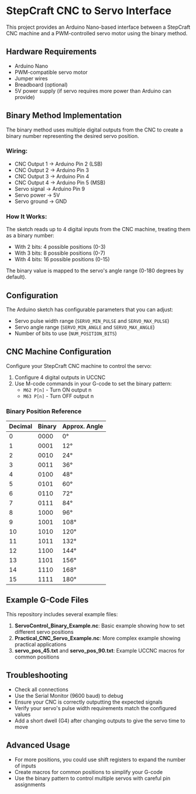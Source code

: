 # StepCraft CNC to Servo Interface

This project provides an Arduino Nano-based interface between a StepCraft CNC machine and a PWM-controlled servo motor using the binary method.

## Hardware Requirements

- Arduino Nano
- PWM-compatible servo motor
- Jumper wires
- Breadboard (optional)
- 5V power supply (if servo requires more power than Arduino can provide)

## Binary Method Implementation

The binary method uses multiple digital outputs from the CNC to create a binary number representing the desired servo position.

### Wiring:
- CNC Output 1 → Arduino Pin 2 (LSB)
- CNC Output 2 → Arduino Pin 3
- CNC Output 3 → Arduino Pin 4
- CNC Output 4 → Arduino Pin 5 (MSB)
- Servo signal → Arduino Pin 9
- Servo power → 5V
- Servo ground → GND

### How It Works:
The sketch reads up to 4 digital inputs from the CNC machine, treating them as a binary number:
- With 2 bits: 4 possible positions (0-3)
- With 3 bits: 8 possible positions (0-7)
- With 4 bits: 16 possible positions (0-15)

The binary value is mapped to the servo's angle range (0-180 degrees by default).

## Configuration

The Arduino sketch has configurable parameters that you can adjust:

- Servo pulse width range (`SERVO_MIN_PULSE` and `SERVO_MAX_PULSE`)
- Servo angle range (`SERVO_MIN_ANGLE` and `SERVO_MAX_ANGLE`)
- Number of bits to use (`NUM_POSITION_BITS`)

## CNC Machine Configuration

Configure your StepCraft CNC machine to control the servo:

1. Configure 4 digital outputs in UCCNC
2. Use M-code commands in your G-code to set the binary pattern:
   - `M62 P[n]` - Turn ON output n
   - `M63 P[n]` - Turn OFF output n

### Binary Position Reference

| Decimal | Binary | Approx. Angle |
|---------|--------|---------------|
| 0       | 0000   | 0°            |
| 1       | 0001   | 12°           |
| 2       | 0010   | 24°           |
| 3       | 0011   | 36°           |
| 4       | 0100   | 48°           |
| 5       | 0101   | 60°           |
| 6       | 0110   | 72°           |
| 7       | 0111   | 84°           |
| 8       | 1000   | 96°           |
| 9       | 1001   | 108°          |
| 10      | 1010   | 120°          |
| 11      | 1011   | 132°          |
| 12      | 1100   | 144°          |
| 13      | 1101   | 156°          |
| 14      | 1110   | 168°          |
| 15      | 1111   | 180°          |

## Example G-Code Files

This repository includes several example files:

1. **ServoControl_Binary_Example.nc**: Basic example showing how to set different servo positions
2. **Practical_CNC_Servo_Example.nc**: More complex example showing practical applications
3. **servo_pos_45.txt** and **servo_pos_90.txt**: Example UCCNC macros for common positions

## Troubleshooting

- Check all connections
- Use the Serial Monitor (9600 baud) to debug
- Ensure your CNC is correctly outputting the expected signals
- Verify your servo's pulse width requirements match the configured values
- Add a short dwell (G4) after changing outputs to give the servo time to move

## Advanced Usage

- For more positions, you could use shift registers to expand the number of inputs
- Create macros for common positions to simplify your G-code
- Use the binary pattern to control multiple servos with careful pin assignments 